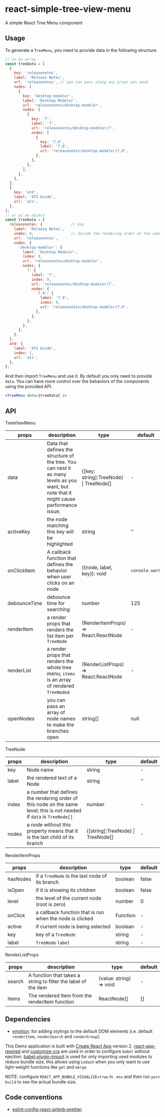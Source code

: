# react-simple-tree-view-menu

A simple React Tree Menu component

## Usage

To generate a `TreeMenu`, you need to provide data in the following structure.

```javascript
// as an array
const treeData = [
  {
    key: 'releasenotes',
    label: 'Release Notes',
    url: 'releasenotes', // you can pass along any props you need
    nodes: [
      {
        key: 'desktop-modeler',
        label: 'Desktop Modeler',
        url: 'releasenotes/desktop-modeler',
        nodes: [
          {
            key: '7',
            label: '7',
            url: 'releasenotes/desktop-modeler/7',
            nodes: [
              {
                key: '7.0',
                label: '7.0',
                url: 'releasenotes/desktop-modeler/7.0',
              },
            ],
          },
        ],
      },
    ],
  },
  {
    key: 'atd',
    label: 'ATS Guide',
    url: 'ats',
  },
];
// or as an object
const treeData = {
  releasenotes: {             // key
    label: 'Release Notes',
    index: 0,                 // decide the rendering order on the same level
    url: 'releasenotes',
    nodes: {
      'desktop-modeler': {
        label: 'Desktop Modeler',
        index: 0,
        url: 'releasenotes/desktop-modeler',
        nodes: {
          7: {
            label: '7',
            index: 0,
            url: 'releasenotes/desktop-modeler/7',
            nodes: {
              '7.0': {
                label: '7.0',
                index: 0,
                url: 'releasenotes/desktop-modeler/7.0',
              },
            },
          },
        },
      },
    },
  },
  atd: {
    label: 'ATS Guide',
    index: 1,
    url: 'ats',
  },
};

```

And then import `TreeMenu` and use it. By default you only need to provide `data`. You can have more control over the behaviors of the components using the provided API.

```jsx
<TreeMenu data={treeData} />
```

## API

TreeViewMenu

| props        | description                                                                                                                              | type                                   | default        |
| ------------ | ---------------------------------------------------------------------------------------------------------------------------------------- | -------------------------------------- | -------------- |
| data         | Data that defines the structure of the tree. You can nest it as many levels as you want, but note that it might cause performance issue. | {[key: string]:TreeNode} \| TreeNode[] | -              |
| activeKey    | the node matching this key will be highlighted                                                                                           | string                                 | ''             |
| onClickItem  | A callback function that defines the behavior when user clicks on an node                                                                | ({node, label, key}): void             | `console.warn` |
| debounceTime | debounce time for searching                                                                                                              | number                                 | 125            |
| renderItem   | a render props that renders the list item per `TreeNode`                                                                                 | (RenderItemProps) => React.ReactNode   | -              |
| renderList   | a render props that renders the whole tree menu; `items` is an array of rendered `TreeNode`s                                             | (RenderListProps) => React.ReactNode   | -              |
| openNodes    | you can pass an array of node names to make the branches open                                                                            | string[]                               | null           |

TreeNode

| props | description                                                                                                            | type                              | default |
| ----- | ---------------------------------------------------------------------------------------------------------------------- | --------------------------------- | ------- |
| key   | Node name                                                                                                              | string                            | -       |
| label | the rendered text of a Node                                                                                            | string                            | ''      |
| index | a number that defines the rendering order of this node on the same level; this is not needed if `data` is `TreeNode[]` | number                            | -       |
| nodes | a node without this property means that it is the last child of its branch                                             | {[string]:TreeNode} \| TreeNode[] | -       |

RenderItemProps

| props    | description                                              | type     | default |
| -------- | -------------------------------------------------------- | -------- | ------- |
| hasNodes | if a `TreeNode` is the last node of its branch           | boolean  | false   |
| isOpen   | if it is showing its children                            | boolean  | false   |
| level    | the level of the current node (root is zero)             | number   | 0       |
| onClick  | a callback function that is run when the node is clicked | Function | -       |
| active   | if current node is being selected                        | boolean  | -       |
| key      | key of a `TreeNode`                                      | string   | -       |
| label    | `TreeNode` `label`                                       | string   | -       |

RenderListProps

| props  | description                                                    | type                    | default |
| ------ | -------------------------------------------------------------- | ----------------------- | ------- |
| search | A function that takes a string to filter the label of the item | (value: string) => void | -       |
| items  | The rendered Item from the renderItem function                 | ReactNode[]             | []      |

## Dependencies

- [emotion](https://emotion.sh/): for adding stylings to the default DOM elements (i.e. default `renderItem`, `renderSearch` and `renderGroup`).

This Demo application is built with [Create React App](https://github.com/facebook/create-react-app) version 2. [react-app-rewired](https://github.com/timarney/react-app-rewired) and [customize-cra](https://github.com/arackaf/customize-cra) are used in order to configure `babel` without ejection. [babel-plugin-import](https://github.com/ant-design/babel-plugin-import) is used for only importing used modules to reduce bundle size, this allows using `Lodash` when you only want to use light-weight functions like `get` and `merge`.

NOTE: configure `REACT_APP_BUNDLE_VISUALIZE=true` in `.env` and then run `yarn build` to see the actual bundle size.

## Code conventions

- [eslint-config-react-airbnb-prettier](https://github.com/iannbing/eslint-config-react-airbnb-prettier).
